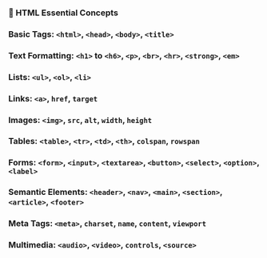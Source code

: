 ### 📘 HTML Essential Concepts

### Basic Tags: `<html>`, `<head>`, `<body>`, `<title>`

### Text Formatting: `<h1>` to `<h6>`, `<p>`, `<br>`, `<hr>`, `<strong>`, `<em>`

### Lists: `<ul>`, `<ol>`, `<li>`

### Links: `<a>`, `href`, `target`

### Images: `<img>`, `src`, `alt`, `width`, `height`

### Tables: `<table>`, `<tr>`, `<td>`, `<th>`, `colspan`, `rowspan`

### Forms: `<form>`, `<input>`, `<textarea>`, `<button>`, `<select>`, `<option>`, `<label>`

### Semantic Elements: `<header>`, `<nav>`, `<main>`, `<section>`, `<article>`, `<footer>`

### Meta Tags: `<meta>`, `charset`, `name`, `content`, `viewport`

### Multimedia: `<audio>`, `<video>`, `controls`, `<source>`

